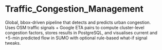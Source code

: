 # Traffic_Congestion_Management
Global, bbox-driven pipeline that detects and predicts urban congestion. Uses OSM traffic signals + Google ETA pairs to compute cluster-level congestion factors, stores results in PostgreSQL, and visualises current and +5-min predicted flow in SUMO with optional rule-based what-if signal tweaks.
